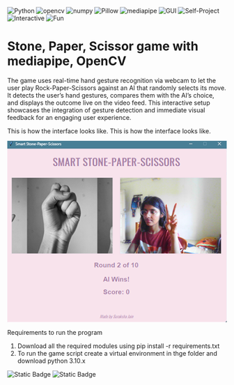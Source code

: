
![Python](https://img.shields.io/badge/-Python-%23fb6f92) ![opencv](https://img.shields.io/badge/-opencv-%23ff99c8) ![numpy](https://img.shields.io/badge/-numpy-%23168aad) ![Pillow](https://img.shields.io/badge/-Pillow-%2357cc99) ![mediapipe](https://img.shields.io/badge/-mediapipe-%23ff8fab) ![GUI](https://img.shields.io/badge/-GUI-%23f2a65a) ![Self-Project](https://img.shields.io/badge/-Self%20Project-%23ffbe0b) ![Interactive](https://img.shields.io/badge/-Interactive-%23e76f51) ![Fun](https://img.shields.io/badge/-Fun-%23ff8fab)


# Stone, Paper, Scissor game with mediapipe, OpenCV

The game uses real-time hand gesture recognition via webcam to let the user play Rock-Paper-Scissors against an AI that randomly selects its move. It detects the user’s hand gestures, compares them with the AI’s choice, and displays the outcome live on the video feed. This interactive setup showcases the integration of gesture detection and immediate visual feedback for an engaging user experience.

This is how the interface looks like.
This is how the interface looks like.

<div align="center">

  <img src="images/Interface.png" alt="Interface" style="max-width: 100%; height: auto; display: block; margin: 0 auto;" />

</div>

Requirements to run the program
1. Download all the required modules using pip install -r requirements.txt
2. To run the game script create a virtual environment in thge folder and download python 3.10.x

![Static Badge](https://img.shields.io/badge/Made%20With%20Love%20By-%20KS%20SURAKSHA%20JAIN%20.-%23eb5e28?style=flat-square) ![Static Badge](https://img.shields.io/badge/Made%20With%20%E2%9D%A4%EF%B8%8F%20With-Python.-%23eb5e28?style=flat-square) 

